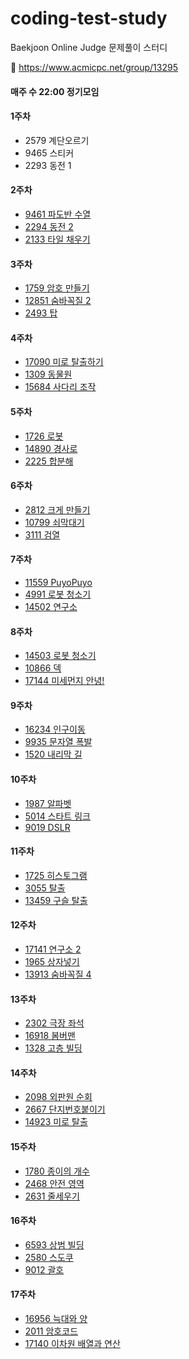 # coding-test-study
Baekjoon Online Judge 문제풀이 스터디

🔗 https://www.acmicpc.net/group/13295

#### 매주 수 22:00 정기모임

#### 1주차

- 2579 계단오르기
- 9465 스티커
- 2293 동전 1

#### 2주차

- [9461 파도반 수열](https://www.acmicpc.net/problem/9461)
- [2294 동전 2](https://www.acmicpc.net/problem/2294)
- [2133 타일 채우기](https://www.acmicpc.net/problem/2133)

#### 3주차

- [1759 암호 만들기](https://www.acmicpc.net/problem/1759)
- [12851 숨바꼭질 2](https://www.acmicpc.net/problem/12851)
- [2493 탑](https://www.acmicpc.net/problem/2493)

#### 4주차

- [17090 미로 탈출하기](https://www.acmicpc.net/problem/17090)
- [1309 동물원](https://www.acmicpc.net/problem/1309)
- [15684 사다리 조작](https://www.acmicpc.net/problem/15684)

#### 5주차

- [1726 로봇](https://www.acmicpc.net/problem/1726)
- [14890 경사로](https://www.acmicpc.net/problem/14890)
- [2225 합분해](https://www.acmicpc.net/problem/2225)

#### 6주차

- [2812 크게 만들기](https://www.acmicpc.net/problem/2812)
- [10799 쇠막대기](https://www.acmicpc.net/problem/10799)
- [3111 검열](https://www.acmicpc.net/problem/3111)

#### 7주차

- [11559 PuyoPuyo](https://www.acmicpc.net/problem/11559)
- [4991 로봇 청소기](https://www.acmicpc.net/problem/4991)
- [14502 연구소](https://www.acmicpc.net/problem/14502)

#### 8주차

- [14503 로봇 청소기](https://www.acmicpc.net/problem/14503)
- [10866 덱](https://www.acmicpc.net/problem/10866)
- [17144 미세먼지 안녕!](https://www.acmicpc.net/problem/17144)

#### 9주차

- [16234 인구이동](https://www.acmicpc.net/problem/16234)
- [9935 문자열 폭발](https://www.acmicpc.net/problem/9935)
- [1520 내리막 길](https://www.acmicpc.net/problem/1520)

#### 10주차

- [1987 알파벳](https://www.acmicpc.net/problem/1987)
- [5014 스타트 링크](https://www.acmicpc.net/problem/5014)
- [9019 DSLR](https://www.acmicpc.net/problem/9019)

#### 11주차

- [1725 히스토그램](https://www.acmicpc.net/problem/1725)
- [3055 탈출](https://www.acmicpc.net/problem/3055)
- [13459 구슬 탈출](https://www.acmicpc.net/problem/13459)

#### 12주차

- [17141 연구소 2](https://www.acmicpc.net/problem/17141)
- [1965 상자넣기](https://www.acmicpc.net/problem/1965)
- [13913 숨바꼭질 4](https://www.acmicpc.net/problem/13913)

#### 13주차

- [2302 극장 좌석](https://www.acmicpc.net/problem/2302)
- [16918 봄버맨](https://www.acmicpc.net/problem/16918)
- [1328 고층 빌딩](https://www.acmicpc.net/problem/1328)

#### 14주차

- [2098 외판원 순회](https://www.acmicpc.net/problem/2098)
- [2667 단지번호붙이기](https://www.acmicpc.net/problem/2667)
- [14923 미로 탈출](https://www.acmicpc.net/problem/14923)

#### 15주차

- [1780 종이의 개수](https://www.acmicpc.net/problem/1780)
- [2468 안전 영역](https://www.acmicpc.net/problem/2468)
- [2631 줄세우기](https://www.acmicpc.net/problem/2631)

#### 16주차

- [6593 상범 빌딩](https://www.acmicpc.net/problem/6593)
- [2580 스도쿠](https://www.acmicpc.net/problem/2580)
- [9012 괄호](https://www.acmicpc.net/problem/9012)

#### 17주차

- [16956 늑대와 양](https://www.acmicpc.net/problem/16956)
- [2011 암호코드](https://www.acmicpc.net/problem/2011)
- [17140 이차원 배열과 연산](https://www.acmicpc.net/problem/17140)


